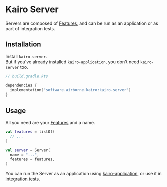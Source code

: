 # Kairo Server

Servers are composed of [Features](../kairo-feature),
and can be run as an application or as part of integration tests.

## Installation

Install `kairo-server`.\
But if you've already installed `kairo-application`,
you don't need `kairo-server` too.

```kotlin
// build.gradle.kts

dependencies {
  implementation("software.airborne.kairo:kairo-server")
}
```

## Usage

All you need are your [Features](../kairo-feature) and a name.

```kotlin
val features = listOf(
  // ...
)

val server = Server(
  name = "...",
  features = features,
)
```

You can run the Server as an application using [kairo-application](../kairo-application),
or use it in [integration tests](../kairo-integration-testing).
